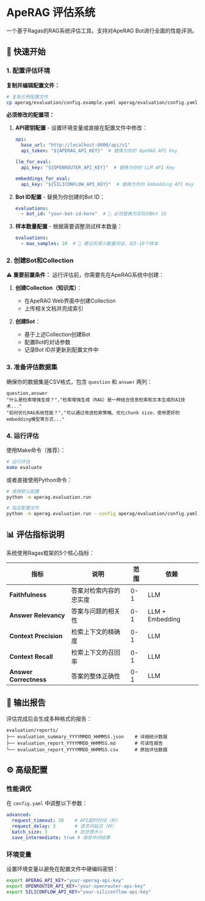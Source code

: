# ApeRAG 评估系统

一个基于Ragas的RAG系统评估工具，支持对ApeRAG Bot进行全面的性能评测。

## 🚀 快速开始

### 1. 配置评估环境

**复制并编辑配置文件：**

```bash
# 复制示例配置文件
cp aperag/evaluation/config.example.yaml aperag/evaluation/config.yaml
```

**必须修改的配置项：**

1. **API密钥配置** - 设置环境变量或直接在配置文件中修改：
   ```yaml
   api:
     base_url: "http://localhost:8000/api/v1"
     api_token: "${APERAG_API_KEY}"  # 替换为你的 ApeRAG API Key

   llm_for_eval:
     api_key: "${OPENROUTER_API_KEY}"  # 替换为你的 LLM API Key

   embeddings_for_eval:
     api_key: "${SILICONFLOW_API_KEY}"  # 替换为你的 Embedding API Key
   ```

2. **Bot ID配置** - 替换为你创建的Bot ID：
   ```yaml
   evaluations:
     - bot_id: "your-bot-id-here"  # 🔴 必须替换为实际的Bot ID
   ```

3. **样本数量配置** - 根据需要调整测试样本数量：
   ```yaml
   evaluations:
     - max_samples: 10  # 🔴 建议先用小数量测试，如3-10个样本
   ```

### 2. 创建Bot和Collection

⚠️ **重要前置条件：** 运行评估前，你需要先在ApeRAG系统中创建：

1. **创建Collection（知识库）**：
   - 在ApeRAG Web界面中创建Collection
   - 上传相关文档并完成索引

2. **创建Bot**：
   - 基于上述Collection创建Bot
   - 配置Bot的对话参数
   - 记录Bot ID并更新到配置文件中

### 3. 准备评估数据集

确保你的数据集是CSV格式，包含 `question` 和 `answer` 两列：

```csv
question,answer
"什么是检索增强生成？","检索增强生成（RAG）是一种结合信息检索和文本生成的AI技术..."
"如何优化RAG系统性能？","可以通过改进检索策略、优化chunk size、使用更好的embedding模型等方式..."
```

### 4. 运行评估

使用Make命令（推荐）：

```bash
# 运行评估
make evaluate
```

或者直接使用Python命令：

```bash
# 使用默认配置
python -m aperag.evaluation.run

# 指定配置文件
python -m aperag.evaluation.run --config aperag/evaluation/config.yaml
```

## 📊 评估指标说明

系统使用Ragas框架的5个核心指标：

| 指标 | 说明 | 范围 | 依赖 |
|------|------|------|------|
| **Faithfulness** | 答案对检索内容的忠实度 | 0-1 | LLM |
| **Answer Relevancy** | 答案与问题的相关性 | 0-1 | LLM + Embedding |
| **Context Precision** | 检索上下文的精确度 | 0-1 | LLM |
| **Context Recall** | 检索上下文的召回率 | 0-1 | LLM |
| **Answer Correctness** | 答案的整体正确性 | 0-1 | LLM |

## 📁 输出报告

评估完成后会生成多种格式的报告：

```
evaluation/reports/
├── evaluation_summary_YYYYMMDD_HHMMSS.json    # 详细统计数据
├── evaluation_report_YYYYMMDD_HHMMSS.md       # 可读性报告
└── evaluation_report_YYYYMMDD_HHMMSS.csv      # 原始评估数据
```

## ⚙️ 高级配置

### 性能调优

在 `config.yaml` 中调整以下参数：

```yaml
advanced:
  request_timeout: 30    # API超时时间（秒）
  request_delay: 3       # 请求间延迟（秒）
  batch_size: 3          # 批处理大小
  save_intermediate: true # 保存中间结果
```

### 环境变量

设置环境变量以避免在配置文件中硬编码密钥：

```bash
export APERAG_API_KEY="your-aperag-api-key"
export OPENROUTER_API_KEY="your-openrouter-api-key"
export SILICONFLOW_API_KEY="your-siliconflow-api-key"
```
